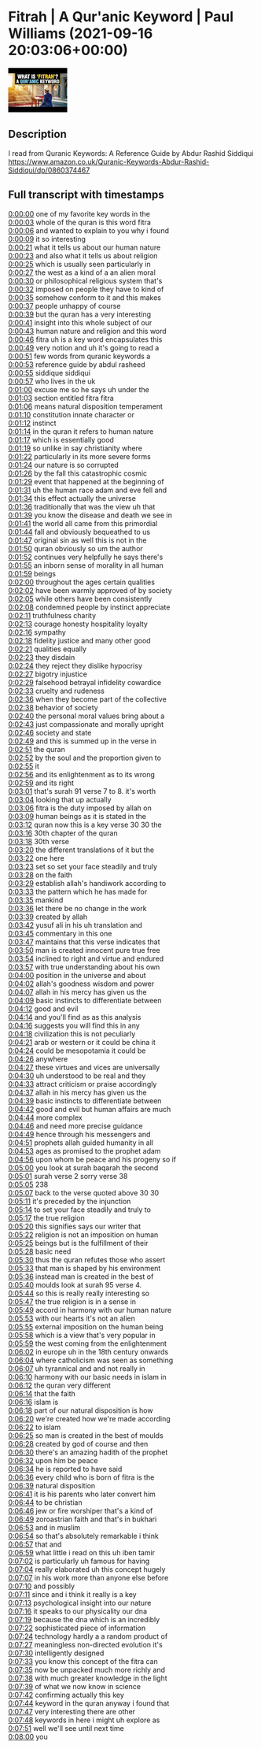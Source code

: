 # Fitrah | A Qur'anic Keyword | Paul Williams (2021-09-16 20:03:06+00:00)

![alt Fitrah | A Qur'anic Keyword | Paul Williams](ae51YI1XJ20.jpg "Fitrah | A Qur'anic Keyword | Paul Williams")

## Description

I read from Quranic Keywords: A Reference Guide by Abdur Rashid Siddiqui https://www.amazon.co.uk/Quranic-Keywords-Abdur-Rashid-Siddiqui/dp/0860374467



## Full transcript with timestamps

[0:00:00](https://youtu.be/ae51YI1XJ20?t=0) one of my favorite key words in the  
[0:00:03](https://youtu.be/ae51YI1XJ20?t=3) whole of the quran is this word fitra  
[0:00:06](https://youtu.be/ae51YI1XJ20?t=6) and wanted to explain to you why i found  
[0:00:09](https://youtu.be/ae51YI1XJ20?t=9) it so interesting  
[0:00:21](https://youtu.be/ae51YI1XJ20?t=21) what it tells us about our human nature  
[0:00:23](https://youtu.be/ae51YI1XJ20?t=23) and also what it tells us about religion  
[0:00:25](https://youtu.be/ae51YI1XJ20?t=25) which is usually seen particularly in  
[0:00:27](https://youtu.be/ae51YI1XJ20?t=27) the west as a kind of a an alien moral  
[0:00:30](https://youtu.be/ae51YI1XJ20?t=30) or philosophical religious system that's  
[0:00:32](https://youtu.be/ae51YI1XJ20?t=32) imposed on people they have to kind of  
[0:00:35](https://youtu.be/ae51YI1XJ20?t=35) somehow conform to it and this makes  
[0:00:37](https://youtu.be/ae51YI1XJ20?t=37) people unhappy of course  
[0:00:39](https://youtu.be/ae51YI1XJ20?t=39) but the quran has a very interesting  
[0:00:41](https://youtu.be/ae51YI1XJ20?t=41) insight into this whole subject of our  
[0:00:43](https://youtu.be/ae51YI1XJ20?t=43) human nature and religion and this word  
[0:00:46](https://youtu.be/ae51YI1XJ20?t=46) fitra uh is a key word encapsulates this  
[0:00:49](https://youtu.be/ae51YI1XJ20?t=49) very notion and uh it's going to read a  
[0:00:51](https://youtu.be/ae51YI1XJ20?t=51) few words from quranic keywords a  
[0:00:53](https://youtu.be/ae51YI1XJ20?t=53) reference guide by abdul rasheed  
[0:00:55](https://youtu.be/ae51YI1XJ20?t=55) siddique siddiqui  
[0:00:57](https://youtu.be/ae51YI1XJ20?t=57) who lives in the uk  
[0:01:00](https://youtu.be/ae51YI1XJ20?t=60) excuse me so he says uh under the  
[0:01:03](https://youtu.be/ae51YI1XJ20?t=63) section entitled fitra fitra  
[0:01:06](https://youtu.be/ae51YI1XJ20?t=66) means natural disposition temperament  
[0:01:10](https://youtu.be/ae51YI1XJ20?t=70) constitution innate character or  
[0:01:12](https://youtu.be/ae51YI1XJ20?t=72) instinct  
[0:01:14](https://youtu.be/ae51YI1XJ20?t=74) in the quran it refers to human nature  
[0:01:17](https://youtu.be/ae51YI1XJ20?t=77) which is essentially good  
[0:01:19](https://youtu.be/ae51YI1XJ20?t=79) so unlike in say christianity where  
[0:01:22](https://youtu.be/ae51YI1XJ20?t=82) particularly in its more severe forms  
[0:01:24](https://youtu.be/ae51YI1XJ20?t=84) our nature is so corrupted  
[0:01:26](https://youtu.be/ae51YI1XJ20?t=86) by the fall this catastrophic cosmic  
[0:01:29](https://youtu.be/ae51YI1XJ20?t=89) event that happened at the beginning of  
[0:01:31](https://youtu.be/ae51YI1XJ20?t=91) uh the human race adam and eve fell and  
[0:01:34](https://youtu.be/ae51YI1XJ20?t=94) this effect actually the universe  
[0:01:36](https://youtu.be/ae51YI1XJ20?t=96) traditionally that was the view uh that  
[0:01:39](https://youtu.be/ae51YI1XJ20?t=99) you know the disease and death we see in  
[0:01:41](https://youtu.be/ae51YI1XJ20?t=101) the world all came from this primordial  
[0:01:44](https://youtu.be/ae51YI1XJ20?t=104) fall and obviously bequeathed to us  
[0:01:47](https://youtu.be/ae51YI1XJ20?t=107) original sin as well this is not in the  
[0:01:50](https://youtu.be/ae51YI1XJ20?t=110) quran obviously so um the author  
[0:01:52](https://youtu.be/ae51YI1XJ20?t=112) continues very helpfully he says there's  
[0:01:55](https://youtu.be/ae51YI1XJ20?t=115) an inborn sense of morality in all human  
[0:01:59](https://youtu.be/ae51YI1XJ20?t=119) beings  
[0:02:00](https://youtu.be/ae51YI1XJ20?t=120) throughout the ages certain qualities  
[0:02:02](https://youtu.be/ae51YI1XJ20?t=122) have been warmly approved of by society  
[0:02:05](https://youtu.be/ae51YI1XJ20?t=125) while others have been consistently  
[0:02:08](https://youtu.be/ae51YI1XJ20?t=128) condemned people by instinct appreciate  
[0:02:11](https://youtu.be/ae51YI1XJ20?t=131) truthfulness charity  
[0:02:13](https://youtu.be/ae51YI1XJ20?t=133) courage honesty hospitality loyalty  
[0:02:16](https://youtu.be/ae51YI1XJ20?t=136) sympathy  
[0:02:18](https://youtu.be/ae51YI1XJ20?t=138) fidelity justice and many other good  
[0:02:21](https://youtu.be/ae51YI1XJ20?t=141) qualities equally  
[0:02:23](https://youtu.be/ae51YI1XJ20?t=143) they disdain  
[0:02:24](https://youtu.be/ae51YI1XJ20?t=144) they reject they dislike hypocrisy  
[0:02:27](https://youtu.be/ae51YI1XJ20?t=147) bigotry injustice  
[0:02:29](https://youtu.be/ae51YI1XJ20?t=149) falsehood betrayal infidelity cowardice  
[0:02:33](https://youtu.be/ae51YI1XJ20?t=153) cruelty and rudeness  
[0:02:36](https://youtu.be/ae51YI1XJ20?t=156) when they become part of the collective  
[0:02:38](https://youtu.be/ae51YI1XJ20?t=158) behavior of society  
[0:02:40](https://youtu.be/ae51YI1XJ20?t=160) the personal moral values bring about a  
[0:02:43](https://youtu.be/ae51YI1XJ20?t=163) just compassionate and morally upright  
[0:02:46](https://youtu.be/ae51YI1XJ20?t=166) society and state  
[0:02:49](https://youtu.be/ae51YI1XJ20?t=169) and this is summed up in the verse in  
[0:02:51](https://youtu.be/ae51YI1XJ20?t=171) the quran  
[0:02:52](https://youtu.be/ae51YI1XJ20?t=172) by the soul and the proportion given to  
[0:02:55](https://youtu.be/ae51YI1XJ20?t=175) it  
[0:02:56](https://youtu.be/ae51YI1XJ20?t=176) and its enlightenment as to its wrong  
[0:02:59](https://youtu.be/ae51YI1XJ20?t=179) and its right  
[0:03:01](https://youtu.be/ae51YI1XJ20?t=181) that's surah 91 verse 7 to 8. it's worth  
[0:03:04](https://youtu.be/ae51YI1XJ20?t=184) looking that up actually  
[0:03:06](https://youtu.be/ae51YI1XJ20?t=186) fitra is the duty imposed by allah on  
[0:03:09](https://youtu.be/ae51YI1XJ20?t=189) human beings as it is stated in the  
[0:03:12](https://youtu.be/ae51YI1XJ20?t=192) quran now this is a key verse 30 30 the  
[0:03:16](https://youtu.be/ae51YI1XJ20?t=196) 30th chapter of the quran  
[0:03:18](https://youtu.be/ae51YI1XJ20?t=198) 30th verse  
[0:03:20](https://youtu.be/ae51YI1XJ20?t=200) the different translations of it but the  
[0:03:22](https://youtu.be/ae51YI1XJ20?t=202) one here  
[0:03:23](https://youtu.be/ae51YI1XJ20?t=203) set so set your face steadily and truly  
[0:03:28](https://youtu.be/ae51YI1XJ20?t=208) on the faith  
[0:03:29](https://youtu.be/ae51YI1XJ20?t=209) establish allah's handiwork according to  
[0:03:33](https://youtu.be/ae51YI1XJ20?t=213) the pattern which he has made for  
[0:03:35](https://youtu.be/ae51YI1XJ20?t=215) mankind  
[0:03:36](https://youtu.be/ae51YI1XJ20?t=216) let there be no change in the work  
[0:03:39](https://youtu.be/ae51YI1XJ20?t=219) created by allah  
[0:03:42](https://youtu.be/ae51YI1XJ20?t=222) yusuf ali in his uh translation and  
[0:03:45](https://youtu.be/ae51YI1XJ20?t=225) commentary in this one  
[0:03:47](https://youtu.be/ae51YI1XJ20?t=227) maintains that this verse indicates that  
[0:03:50](https://youtu.be/ae51YI1XJ20?t=230) man is created innocent pure true free  
[0:03:54](https://youtu.be/ae51YI1XJ20?t=234) inclined to right and virtue and endured  
[0:03:57](https://youtu.be/ae51YI1XJ20?t=237) with true understanding about his own  
[0:04:00](https://youtu.be/ae51YI1XJ20?t=240) position in the universe and about  
[0:04:02](https://youtu.be/ae51YI1XJ20?t=242) allah's goodness wisdom and power  
[0:04:07](https://youtu.be/ae51YI1XJ20?t=247) allah in his mercy has given us the  
[0:04:09](https://youtu.be/ae51YI1XJ20?t=249) basic instincts to differentiate between  
[0:04:12](https://youtu.be/ae51YI1XJ20?t=252) good and evil  
[0:04:14](https://youtu.be/ae51YI1XJ20?t=254) and you'll find as as this analysis  
[0:04:16](https://youtu.be/ae51YI1XJ20?t=256) suggests you will find this in any  
[0:04:18](https://youtu.be/ae51YI1XJ20?t=258) civilization this is not peculiarly  
[0:04:21](https://youtu.be/ae51YI1XJ20?t=261) arab or western or it could be china it  
[0:04:24](https://youtu.be/ae51YI1XJ20?t=264) could be mesopotamia it could be  
[0:04:26](https://youtu.be/ae51YI1XJ20?t=266) anywhere  
[0:04:27](https://youtu.be/ae51YI1XJ20?t=267) these virtues and vices are universally  
[0:04:30](https://youtu.be/ae51YI1XJ20?t=270) uh understood to be real and they  
[0:04:33](https://youtu.be/ae51YI1XJ20?t=273) attract criticism or praise accordingly  
[0:04:37](https://youtu.be/ae51YI1XJ20?t=277) allah in his mercy has given us the  
[0:04:39](https://youtu.be/ae51YI1XJ20?t=279) basic instincts to differentiate between  
[0:04:42](https://youtu.be/ae51YI1XJ20?t=282) good and evil but human affairs are much  
[0:04:44](https://youtu.be/ae51YI1XJ20?t=284) more complex  
[0:04:46](https://youtu.be/ae51YI1XJ20?t=286) and need more precise guidance  
[0:04:49](https://youtu.be/ae51YI1XJ20?t=289) hence through his messengers and  
[0:04:51](https://youtu.be/ae51YI1XJ20?t=291) prophets allah guided humanity in all  
[0:04:53](https://youtu.be/ae51YI1XJ20?t=293) ages as promised to the prophet adam  
[0:04:56](https://youtu.be/ae51YI1XJ20?t=296) upon whom be peace and his progeny so if  
[0:05:00](https://youtu.be/ae51YI1XJ20?t=300) you look at surah baqarah the second  
[0:05:01](https://youtu.be/ae51YI1XJ20?t=301) surah verse 2 sorry verse 38  
[0:05:05](https://youtu.be/ae51YI1XJ20?t=305) 238  
[0:05:07](https://youtu.be/ae51YI1XJ20?t=307) back to the verse quoted above 30 30  
[0:05:11](https://youtu.be/ae51YI1XJ20?t=311) it's preceded by the injunction  
[0:05:14](https://youtu.be/ae51YI1XJ20?t=314) to set your face steadily and truly to  
[0:05:17](https://youtu.be/ae51YI1XJ20?t=317) the true religion  
[0:05:20](https://youtu.be/ae51YI1XJ20?t=320) this signifies says our writer that  
[0:05:22](https://youtu.be/ae51YI1XJ20?t=322) religion is not an imposition on human  
[0:05:25](https://youtu.be/ae51YI1XJ20?t=325) beings but is the fulfillment of their  
[0:05:28](https://youtu.be/ae51YI1XJ20?t=328) basic need  
[0:05:30](https://youtu.be/ae51YI1XJ20?t=330) thus the quran refutes those who assert  
[0:05:33](https://youtu.be/ae51YI1XJ20?t=333) that man is shaped by his environment  
[0:05:36](https://youtu.be/ae51YI1XJ20?t=336) instead man is created in the best of  
[0:05:40](https://youtu.be/ae51YI1XJ20?t=340) moulds look at surah 95 verse 4.  
[0:05:44](https://youtu.be/ae51YI1XJ20?t=344) so this is really really interesting so  
[0:05:47](https://youtu.be/ae51YI1XJ20?t=347) the true religion is in a sense in  
[0:05:49](https://youtu.be/ae51YI1XJ20?t=349) accord in harmony with our human nature  
[0:05:53](https://youtu.be/ae51YI1XJ20?t=353) with our hearts it's not an alien  
[0:05:55](https://youtu.be/ae51YI1XJ20?t=355) external imposition on the human being  
[0:05:58](https://youtu.be/ae51YI1XJ20?t=358) which is a view that's very popular in  
[0:05:59](https://youtu.be/ae51YI1XJ20?t=359) the west coming from the enlightenment  
[0:06:02](https://youtu.be/ae51YI1XJ20?t=362) in europe uh in the 18th century onwards  
[0:06:04](https://youtu.be/ae51YI1XJ20?t=364) where catholicism was seen as something  
[0:06:07](https://youtu.be/ae51YI1XJ20?t=367) uh tyrannical and and not really in  
[0:06:10](https://youtu.be/ae51YI1XJ20?t=370) harmony with our basic needs in islam in  
[0:06:12](https://youtu.be/ae51YI1XJ20?t=372) the quran very different  
[0:06:14](https://youtu.be/ae51YI1XJ20?t=374) that the faith  
[0:06:16](https://youtu.be/ae51YI1XJ20?t=376) islam is  
[0:06:18](https://youtu.be/ae51YI1XJ20?t=378) part of our natural disposition is how  
[0:06:20](https://youtu.be/ae51YI1XJ20?t=380) we're created how we're made according  
[0:06:22](https://youtu.be/ae51YI1XJ20?t=382) to islam  
[0:06:25](https://youtu.be/ae51YI1XJ20?t=385) so man is created in the best of moulds  
[0:06:28](https://youtu.be/ae51YI1XJ20?t=388) created by god of course and then  
[0:06:30](https://youtu.be/ae51YI1XJ20?t=390) there's an amazing hadith of the prophet  
[0:06:32](https://youtu.be/ae51YI1XJ20?t=392) upon him be peace  
[0:06:34](https://youtu.be/ae51YI1XJ20?t=394) he is reported to have said  
[0:06:36](https://youtu.be/ae51YI1XJ20?t=396) every child who is born of fitra is the  
[0:06:39](https://youtu.be/ae51YI1XJ20?t=399) natural disposition  
[0:06:41](https://youtu.be/ae51YI1XJ20?t=401) it is his parents who later convert him  
[0:06:44](https://youtu.be/ae51YI1XJ20?t=404) to be christian  
[0:06:46](https://youtu.be/ae51YI1XJ20?t=406) jew or fire worshiper that's a kind of  
[0:06:49](https://youtu.be/ae51YI1XJ20?t=409) zoroastrian faith and that's in bukhari  
[0:06:53](https://youtu.be/ae51YI1XJ20?t=413) and in muslim  
[0:06:54](https://youtu.be/ae51YI1XJ20?t=414) so that's absolutely remarkable i think  
[0:06:57](https://youtu.be/ae51YI1XJ20?t=417) that and  
[0:06:59](https://youtu.be/ae51YI1XJ20?t=419) what little i read on this uh iben tamir  
[0:07:02](https://youtu.be/ae51YI1XJ20?t=422) is particularly uh famous for having  
[0:07:04](https://youtu.be/ae51YI1XJ20?t=424) really elaborated uh this concept hugely  
[0:07:07](https://youtu.be/ae51YI1XJ20?t=427) in his work more than anyone else before  
[0:07:10](https://youtu.be/ae51YI1XJ20?t=430) and possibly  
[0:07:11](https://youtu.be/ae51YI1XJ20?t=431) since and i think it really is a key  
[0:07:13](https://youtu.be/ae51YI1XJ20?t=433) psychological insight into our nature  
[0:07:16](https://youtu.be/ae51YI1XJ20?t=436) it speaks to our physicality our dna  
[0:07:19](https://youtu.be/ae51YI1XJ20?t=439) because the dna which is an incredibly  
[0:07:22](https://youtu.be/ae51YI1XJ20?t=442) sophisticated piece of information  
[0:07:24](https://youtu.be/ae51YI1XJ20?t=444) technology hardly a a random product of  
[0:07:27](https://youtu.be/ae51YI1XJ20?t=447) meaningless non-directed evolution it's  
[0:07:30](https://youtu.be/ae51YI1XJ20?t=450) intelligently designed  
[0:07:33](https://youtu.be/ae51YI1XJ20?t=453) you know this concept of the fitra can  
[0:07:35](https://youtu.be/ae51YI1XJ20?t=455) now be unpacked much more richly and  
[0:07:38](https://youtu.be/ae51YI1XJ20?t=458) with much greater knowledge in the light  
[0:07:39](https://youtu.be/ae51YI1XJ20?t=459) of what we now know in science  
[0:07:42](https://youtu.be/ae51YI1XJ20?t=462) confirming actually this key  
[0:07:44](https://youtu.be/ae51YI1XJ20?t=464) keyword in the quran anyway i found that  
[0:07:47](https://youtu.be/ae51YI1XJ20?t=467) very interesting there are other  
[0:07:48](https://youtu.be/ae51YI1XJ20?t=468) keywords in here i might uh explore as  
[0:07:51](https://youtu.be/ae51YI1XJ20?t=471) well we'll see until next time  
[0:08:00](https://youtu.be/ae51YI1XJ20?t=480) you  
